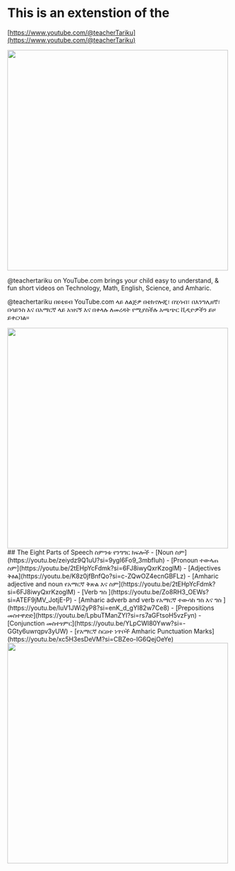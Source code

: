 # This is an extenstion of the
[https://www.youtube.com/@teacherTariku](https://www.youtube.com/@teacherTariku) 

<img src="https://tahmed30.github.io/podcast/images/Teachertariku.png" width="500">

@teachertariku on YouTube.com brings your child easy to understand, & fun short videos on Technology, Math, English, Science, and Amharic.    

@teachertariku በዩቲዩብ YouTube.com ላይ ለልጅዎ በቴክኖሎጂ፣ በሂሳብ፣ በእንግሊዘኛ፣ በሳይንስ እና በአማርኛ ላይ አዝናኝ እና በቀላሉ ለመረዳት የሚያስችሉ አጫጭር ቪዲዮዎችን ይዞ ይቀርባል።


<img src="https://tahmed30.github.io/podcast/images/artwork5.jpg" width="500">
## The Eight Parts of Speech ስምንቱ የንግግር ክፍሎች 
- [Noun ስም](https://youtu.be/zeiydz9Q1uU?si=9ygI6Fo9_3mbfIuh)
- [Pronoun ተውላጠ ስም](https://youtu.be/2tEHpYcFdmk?si=6FJ8iwyQxrKzoglM)
- [Adjectives ቅፅል](https://youtu.be/K8z0jfBnfQo?si=c-ZQwOZ4ecnGBFLz)
- [Amharic adjective and noun የአማርኛ ቅጽል እና ስም](https://youtu.be/2tEHpYcFdmk?si=6FJ8iwyQxrKzoglM)
- [Verb ግስ ](https://youtu.be/Zo8RH3_OEWs?si=ATEF9jMV_JotjE-P)
- [Amharic adverb and verb የአማርኛ ተውሳከ ግስ እና ግስ ](https://youtu.be/IuV1JWi2yP8?si=enK_d_gYI82w7Ce8)
- [Prepositions መስተዋድድ](https://youtu.be/LpbuTManZYI?si=rs7aGFtsoH5vzFyn)
- [Conjunction መስተፃምር](https://youtu.be/YLpCWI80Yww?si=-GGty6uwrqpv3yUW)
- [የአማርኛ ስርዐተ ነጥቦች Amharic Punctuation Marks](https://youtu.be/xc5H3esDeVM?si=CBZeo-IG6QejOeYe)
<img src="https://github.com/tahmed30/podcast/blob/main/images/PartsofSpeech.png" width="500">